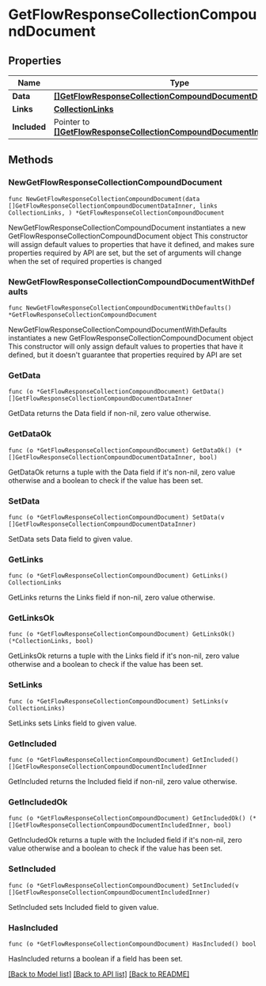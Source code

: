 # GetFlowResponseCollectionCompoundDocument

## Properties

Name | Type | Description | Notes
------------ | ------------- | ------------- | -------------
**Data** | [**[]GetFlowResponseCollectionCompoundDocumentDataInner**](GetFlowResponseCollectionCompoundDocumentDataInner.md) |  | 
**Links** | [**CollectionLinks**](CollectionLinks.md) |  | 
**Included** | Pointer to [**[]GetFlowResponseCollectionCompoundDocumentIncludedInner**](GetFlowResponseCollectionCompoundDocumentIncludedInner.md) |  | [optional] 

## Methods

### NewGetFlowResponseCollectionCompoundDocument

`func NewGetFlowResponseCollectionCompoundDocument(data []GetFlowResponseCollectionCompoundDocumentDataInner, links CollectionLinks, ) *GetFlowResponseCollectionCompoundDocument`

NewGetFlowResponseCollectionCompoundDocument instantiates a new GetFlowResponseCollectionCompoundDocument object
This constructor will assign default values to properties that have it defined,
and makes sure properties required by API are set, but the set of arguments
will change when the set of required properties is changed

### NewGetFlowResponseCollectionCompoundDocumentWithDefaults

`func NewGetFlowResponseCollectionCompoundDocumentWithDefaults() *GetFlowResponseCollectionCompoundDocument`

NewGetFlowResponseCollectionCompoundDocumentWithDefaults instantiates a new GetFlowResponseCollectionCompoundDocument object
This constructor will only assign default values to properties that have it defined,
but it doesn't guarantee that properties required by API are set

### GetData

`func (o *GetFlowResponseCollectionCompoundDocument) GetData() []GetFlowResponseCollectionCompoundDocumentDataInner`

GetData returns the Data field if non-nil, zero value otherwise.

### GetDataOk

`func (o *GetFlowResponseCollectionCompoundDocument) GetDataOk() (*[]GetFlowResponseCollectionCompoundDocumentDataInner, bool)`

GetDataOk returns a tuple with the Data field if it's non-nil, zero value otherwise
and a boolean to check if the value has been set.

### SetData

`func (o *GetFlowResponseCollectionCompoundDocument) SetData(v []GetFlowResponseCollectionCompoundDocumentDataInner)`

SetData sets Data field to given value.


### GetLinks

`func (o *GetFlowResponseCollectionCompoundDocument) GetLinks() CollectionLinks`

GetLinks returns the Links field if non-nil, zero value otherwise.

### GetLinksOk

`func (o *GetFlowResponseCollectionCompoundDocument) GetLinksOk() (*CollectionLinks, bool)`

GetLinksOk returns a tuple with the Links field if it's non-nil, zero value otherwise
and a boolean to check if the value has been set.

### SetLinks

`func (o *GetFlowResponseCollectionCompoundDocument) SetLinks(v CollectionLinks)`

SetLinks sets Links field to given value.


### GetIncluded

`func (o *GetFlowResponseCollectionCompoundDocument) GetIncluded() []GetFlowResponseCollectionCompoundDocumentIncludedInner`

GetIncluded returns the Included field if non-nil, zero value otherwise.

### GetIncludedOk

`func (o *GetFlowResponseCollectionCompoundDocument) GetIncludedOk() (*[]GetFlowResponseCollectionCompoundDocumentIncludedInner, bool)`

GetIncludedOk returns a tuple with the Included field if it's non-nil, zero value otherwise
and a boolean to check if the value has been set.

### SetIncluded

`func (o *GetFlowResponseCollectionCompoundDocument) SetIncluded(v []GetFlowResponseCollectionCompoundDocumentIncludedInner)`

SetIncluded sets Included field to given value.

### HasIncluded

`func (o *GetFlowResponseCollectionCompoundDocument) HasIncluded() bool`

HasIncluded returns a boolean if a field has been set.


[[Back to Model list]](../README.md#documentation-for-models) [[Back to API list]](../README.md#documentation-for-api-endpoints) [[Back to README]](../README.md)


